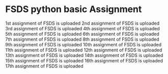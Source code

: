 # FSDS python basic Assignment
1st assignment of FSDS is uploaded
2nd assignment of FSDS is uploaded
3rd assignment of FSDS is uploaded
4th assignment of FSDS is uploaded
5th assignment of FSDS is uploaded
6th assignment of FSDS is uploaded
7th assignment of FSDS is uploaded
8th assignment of FSDS is uploaded
9th assignment of FSDS is uploaded
10th assignment of FSDS is uploaded
11th assignment of FSDS is uploaded
12th assignment of FSDS is uploaded
13th assignment of FSDS is uploaded
14th assignment of FSDS is uploaded
15th assignment of FSDS is uploaded
16th assignment of FSDS is uploaded
17th assignment of FSDS is uploaded
